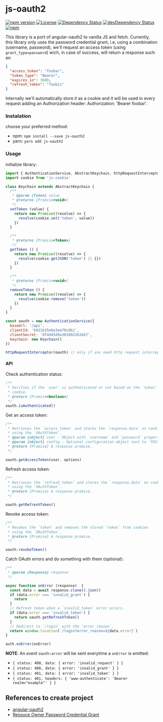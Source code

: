 js-oauth2
=========

[![npm version](https://badge.fury.io/js/js-oauth2.svg)](http://badge.fury.io/js/js-oauth2)
[![License](https://img.shields.io/npm/l/js-oauth2.svg)](https://www.npmjs.com/package/js-oauth2) 
[![Dependency Status](https://david-dm.org/brunocarvalhodearaujo/js-oauth2.svg?style=flat-square)](https://david-dm.org/brunocarvalhodearaujo/js-oauth2)
[![devDependency Status](https://david-dm.org/brunocarvalhodearaujo/js-oauth2/dev-status.svg?style=flat-square)](https://david-dm.org/brunocarvalhodearaujo/js-oauth2#info=devDependencies)
[![npm](https://img.shields.io/npm/dt/js-oauth2.svg)]()

This library is a port of angular-oauth2 to vanilla JS and fetch. Currently, this library only uses the password
credential grant, i.e, using a combination (username, password), we'll request an access
token (using `grant_type=password`) wich, in case of success, will return a response such as:

````json
{
  "access_token": "foobar",
  "token_type": "Bearer",
  "expires_in": 3600,
  "refresh_token": "foobiz"
}
````

Internally we'll automatically store it as a cookie and it will be used in every request adding an
Authorization header: Authorization: 'Bearer foobar'.


### Instalation

choose your preferred method:

  - npm: `npm install --save js-oauth2`
  - yarn: `yarn add js-oauth2`


### Usage

initialize library:

````js
import { AuthenticationService, AbstractKeychain, httpRequestInterceptor } from 'js-oauth2'
import cookie from 'js-cookie'

class Keychain extends AbstractKeychain {
  /**
   * @param {Token} value
   * @returns {Promise<void>}
   */
  setToken (value) {
    return new Promise((resolve) => {
      resolve(cookie.set('token', value))
    })
  }

  /**
   * @returns {Promise<Token>}
   */
  getToken () {
    return new Promise((resolve) => {
      resolve(cookie.getJSON('token') || {})
    })
  }

  /**
   * @returns {Promise<void>}
   */
  removeToken () {
    return new Promise((resolve) => {
      resolve(cookie.remove('token'))
    })
  }
}

const oauth = new AuthenticationService({
  baseUrl: '/api',
  clientId: 'b921b25ebe3ee70c6b1',
  clientSecret: '8f4d45d9a363d922b2eb7',
  keychain: new Keychain()
})

httpRequestInterceptor(oauth) // only if you need http request interception
````

#### API

Check authentication status:

```js
/**
 * Verifies if the `user` is authenticated or not based on the `token`
 * cookie.
 * @return {Promise<boolean>}
 */
oauth.isAuthenticated()
```

Get an access token:

```js
/**
 * Retrieves the `access_token` and stores the `response.data` on cookies
 * using the `OAuthToken`.
 * @param {object} user - Object with `username` and `password` properties.
 * @param {object} config - Optional configuration object sent to `POST`.
 * @return {Promise} A response promise.
 */

oauth.getAccessToken(user, options)
```

Refresh access token:

```js
/**
 * Retrieves the `refresh_token` and stores the `response.data` on cookies
 * using the `OAuthToken`.
 * @return {Promise} A response promise.
 */

oauth.getRefreshToken()
```

Revoke access token:

```js
/**
 * Revokes the `token` and removes the stored `token` from cookies
 * using the `OAuthToken`.
 * @return {Promise} A response promise.
 */

oauth.revokeToken()
```

Catch OAuth errors and do something with them (optional):

````js
/**
 * @param {Response} response
 */

async function onError (response)  {
  const data = await response.clone().json()
  if (data.error === 'invalid_grant') {
    return
  }
  // Refresh token when a `invalid_token` error occurs.
  if (data.error === 'invalid_token') {
    return oauth.getRefreshToken()
  }
  // Redirect to `/login` with the `error_reason`.
  return window.location(`/login?error_reason=${data.error}`)
}

auth.onError(onError)
````

**NOTE**: An *event* `oauth:error` will be sent everytime a `onError` is emitted:

* `{ status: 400, data: { error: 'invalid_request' } }`
* `{ status: 400, data: { error: 'invalid_grant' } }`
* `{ status: 401, data: { error: 'invalid_token' } }`
* `{ status: 401, headers: { 'www-authenticate': 'Bearer realm="example"' } }`


## References to create project
  - [angular-oauth2](https://www.npmjs.com/package/angular-oauth2)
  - [Resouce Owner Password Credential Grant](https://tools.ietf.org/html/rfc6749#section-4.3)
